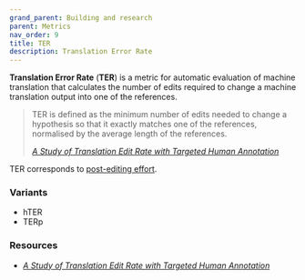 ```yaml
---
grand_parent: Building and research
parent: Metrics
nav_order: 9
title: TER
description: Translation Error Rate
---
```


**Translation Error Rate** (**TER**)  is a metric for automatic evaluation of machine translation that calculates the number of edits required to change a machine translation output into one of the references.

> TER is defined as the minimum number of edits needed to change a hypothesis so that it exactly matches one of the references, normalised by the average length of the references.
>
> [*A Study of Translation Edit Rate with Targeted Human Annotation*](#resources)

TER corresponds to [post-editing effort](/post-editing#metrics).

### Variants

- hTER
- TERp

### Resources

- [*A Study of Translation Edit Rate with Targeted Human Annotation*](https://www.cs.umd.edu/~snover/pub/amta06/ter_amta.pdf)
